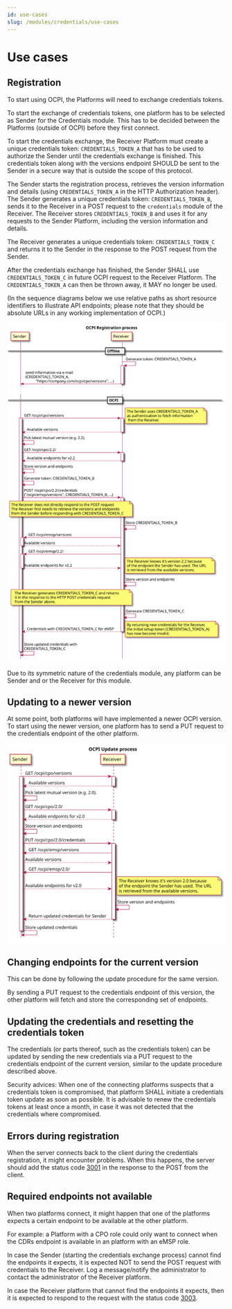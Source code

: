 ```yaml
---
id: use-cases
slug: /modules/credentials/use-cases
---
```

# Use cases

## Registration

To start using OCPI, the Platforms will need to exchange credentials tokens.

To start the exchange of credentials tokens, one platform has to be selected as Sender for the Credentials module. This
has to be decided between the Platforms (outside of OCPI) before they first connect.

To start the credentials exchange, the Receiver Platform must create a unique credentials token: `CREDENTIALS_TOKEN_A`
that has to be used to authorize the Sender until the credentials exchange is finished. This credentials token along
with the versions endpoint SHOULD be sent to the Sender in a secure way that is outside the scope of this protocol.

The Sender starts the registration process, retrieves the version information and details (using `CREDENTIALS_TOKEN_A`
in the HTTP Authorization header). The Sender generates a unique credentials token: `CREDENTIALS_TOKEN_B`, sends it to
the Receiver in a POST request to the `credentials` module of the Receiver. The Receiver stores `CREDENTIALS_TOKEN_B`
and uses it for any requests to the Sender Platform, including the version information and details.

The Receiver generates a unique credentials token: `CREDENTIALS_TOKEN_C` and returns it to the Sender in the response to
the POST request from the Sender.

After the credentials exchange has finished, the Sender SHALL use `CREDENTIALS_TOKEN_C` in future OCPI request to the
Receiver Platform. The `CREDENTIALS_TOKEN_A` can then be thrown away, it MAY no longer be used.

(In the sequence diagrams below we use relative paths as short resource identifiers to illustrate API endpoints; please
note that they should be absolute URLs in any working implementation of OCPI.)

![The OCPI registration process](../images/registration-sequence.svg)

Due to its symmetric nature of the credentials module, any platform can be Sender and or the Receiver for this module.

## Updating to a newer version

At some point, both platforms will have implemented a newer OCPI version. To start using the newer version, one platform
has to send a PUT request to the credentials endpoint of the other platform.

![The OCPI update process](../images/update-sequence.svg)

## Changing endpoints for the current version

This can be done by following the update procedure for the same version.

By sending a PUT request to the credentials endpoint of this version, the other platform will fetch and store the
corresponding set of endpoints.

## Updating the credentials and resetting the credentials token

The credentials (or parts thereof, such as the credentials token) can be updated by sending the new credentials via a
PUT request to the credentials endpoint of the current version, similar to the update procedure described above.

Security advices: When one of the connecting platforms suspects that a credentials token is compromised, that platform
SHALL initiate a credentials token update as soon as possible. It is advisable to renew the credentials tokens at least
once a month, in case it was not detected that the credentials where compromised.

## Errors during registration

When the server connects back to the client during the credentials registration, it might encounter problems. When this
happens, the server should add the status code [3001](/05-status_codes.md#3xxx-server-errors) in the
response to the POST from the client.

## Required endpoints not available

When two platforms connect, it might happen that one of the platforms expects a certain endpoint to be available at the
other platform.

For example: a Platform with a CPO role could only want to connect when the CDRs endpoint is available in an platform
with an eMSP role.

In case the Sender (starting the credentials exchange process) cannot find the endpoints it expects, it is expected NOT
to send the POST request with credentials to the Receiver. Log a message/notify the administrator to contact the
administrator of the Receiver platform.

In case the Receiver platform that cannot find the endpoints it expects, then it is expected to respond to the request
with the status code [3003](/05-status_codes.md#3xxx-server-errors).
